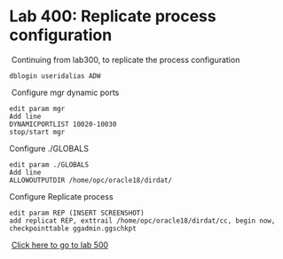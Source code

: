 # Lab 400: Replicate process configuration
​
Continuing from lab300, to replicate the process configuration
​
```
dblogin useridalias ADW
```
​
Configure mgr dynamic ports
```
edit param mgr
Add line
DYNAMICPORTLIST 10020-10030
stop/start mgr
```
Configure ./GLOBALS
```
edit param ./GLOBALS
Add line
ALLOWOUTPUTDIR /home/opc/oracle18/dirdat/
```
Configure Replicate process
```
edit param REP (INSERT SCREENSHOT)
add replicat REP, exttrail /home/opc/oracle18/dirdat/cc, begin now, checkpointtable ggadmin.ggschkpt
```
​
[Click here to go to lab 500](https://github.com/GaryHostt/GoldenGate2ADB/blob/master/Lab500.md)
